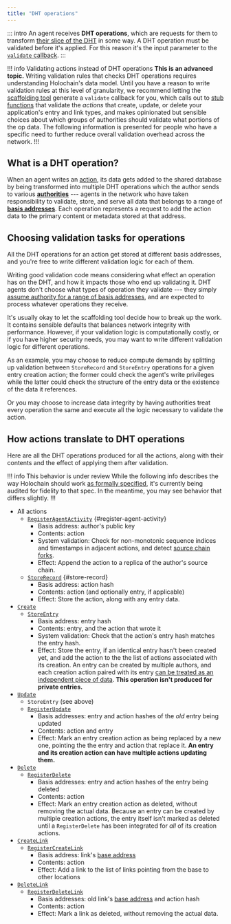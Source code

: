 ```yaml
---
title: "DHT operations"
---
```


::: intro
An agent receives **DHT operations**, which are requests for them to transform [their slice of the DHT](/concepts/4_dht/#finding-peers-and-data-in-a-distributed-database) in some way. A DHT operation must be validated before it's applied. For this reason it's the input parameter to the [`validate` callback](/build/validate-callback/).
:::

!!! info Validating actions instead of DHT operations
**This is an advanced topic.** Writing validation rules that checks DHT operations requires understanding Holochain's data model. Until you have a reason to write validation rules at this level of granularity, we recommend letting the [scaffolding tool](/get-started/3-forum-app-tutorial/) generate a `validate` callback for you, which calls out to [stub functions](/build/validate-callback/#create-boilerplate-code-with-the-scaffolding-tool) that validate the _actions_ that create, update, or delete your application's entry and link types, and makes opinionated but sensible choices about which groups of authorities should validate what portions of the op data. The following information is presented for people who have a specific need to further reduce overall validation overhead across the network.
!!!

## What is a DHT operation?

When an agent writes an [action](/build/working-with-data/#entries-actions-and-records-primary-data), its data gets added to the shared database by being transformed into multiple DHT operations which the author sends to various [**authorities**](/resources/glossary/#validation-authority) --- agents in the network who have taken responsibility to validate, store, and serve all data that belongs to a range of [**basis addresses**](/resources/glossary/#basis-address). Each operation represents a request to add the action data to the primary content or metadata stored at that address.

## Choosing validation tasks for operations

All the DHT operations for an action get stored at different basis addresses, and you're free to write different validation logic for each of them.

Writing good validation code means considering what effect an operation has on the DHT, and how it impacts those who end up validating it. DHT agents don't choose what types of operation they validate --- they simply [assume authority for a range of basis addresses](/concepts/4_dht/), and are expected to process whatever operations they receive.

It's usually okay to let the scaffolding tool decide how to break up the work. It contains sensible defaults that balances network integrity with performance. However, if your validation logic is computationally costly, or if you have higher security needs, you may want to write different validation logic for different operations.

As an example, you may choose to reduce compute demands by splitting up validation between `StoreRecord` and `StoreEntry` operations for a given entry creation action; the former could check the agent's write privileges while the latter could check the structure of the entry data or the existence of the data it references.

Or you may choose to increase data integrity by having authorities treat every operation the same and execute all the logic necessary to validate the action.

## How actions translate to DHT operations

Here are all the DHT operations produced for all the actions, along with their contents and the effect of applying them after validation.

!!! info This behavior is under review
While the following info describes the way Holochain should work [as formally specified](https://www.holochain.org/documents/holochain-white-paper-2.0.pdf), it's currently being audited for fidelity to that spec. In the meantime, you may see behavior that differs slightly.
!!!

* All actions
    * [`RegisterAgentActivity`](https://docs.rs/holochain_integrity_types/latest/holochain_integrity_types/op/enum.Op.html#variant.RegisterAgentActivity) {#register-agent-activity}
        * Basis address: author's public key
        * Contents: action
        * System validation: Check for non-monotonic sequence indices and timestamps in adjacent actions, and detect [source chain forks](/resources/glossary/#fork-source-chain).
        * Effect: Append the action to a replica of the author's source chain.
    * [`StoreRecord`](https://docs.rs/holochain_integrity_types/latest/holochain_integrity_types/op/enum.Op.html#variant.StoreRecord) {#store-record}
        * Basis address: action hash
        * Contents: action (and optionally entry, if applicable) <!--TODO: system validation? -->
        * Effect: Store the action, along with any entry data.
* [`Create`](https://docs.rs/holochain_integrity_types/latest/holochain_integrity_types/action/enum.Action.html#variant.Create)
    * [`StoreEntry`](https://docs.rs/holochain_integrity_types/latest/holochain_integrity_types/op/enum.Op.html#variant.StoreEntry)
        * Basis address: entry hash
        * Contents: entry, and the action that wrote it
        * System validation: Check that the action's entry hash matches the entry hash.
        * Effect: Store the entry, if an identical entry hasn't been created yet, and add the action to the the list of actions associated with its creation. An entry can be created by multiple authors, and each creation action paired with its entry [can be treated as an independent piece of data](/build/entries/#entries-and-actions). **This operation isn't produced for private entries.**
* [`Update`](https://docs.rs/holochain_integrity_types/latest/holochain_integrity_types/action/enum.Action.html#variant.Update)
    * `StoreEntry` (see above)
    * [`RegisterUpdate`](https://docs.rs/holochain_integrity_types/latest/holochain_integrity_types/op/enum.Op.html#variant.RegisterUpdate)
        * Basis addresses: entry and action hashes of the _old_ entry being updated
        * Contents: action and entry <!--TODO: system validation? -->
        * Effect: Mark an entry creation action as being replaced by a new one, pointing the the entry and action that replace it. **An entry and its creation action can have multiple actions updating them.**
* [`Delete`](https://docs.rs/holochain_integrity_types/latest/holochain_integrity_types/action/enum.Action.html#variant.Delete)
    * [`RegisterDelete`](https://docs.rs/holochain_integrity_types/latest/holochain_integrity_types/op/enum.Op.html#variant.RegisterDelete)
        * Basis addresses: entry and action hashes of the entry being deleted
        * Contents: action <!--TODO: system validation? -->
        * Effect: Mark an entry creation action as deleted, without removing the actual data. Because an entry can be created by multiple creation actions, the entry itself isn't marked as deleted until a `RegisterDelete` has been integrated for _all_ of its creation actions.
* [`CreateLink`](https://docs.rs/holochain_integrity_types/latest/holochain_integrity_types/action/enum.Action.html#variant.CreateLink)
    * [`RegisterCreateLink`](https://docs.rs/holochain_integrity_types/latest/holochain_integrity_types/op/enum.Op.html#variant.RegisterCreateLink)
        * Basis address: link's [base address](/build/links-paths-and-anchors/#define-a-link-type)
        * Contents: action <!--TODO: system validation? -->
        * Effect: Add a link to the list of links pointing from the base to other locations
* [`DeleteLink`](https://docs.rs/holochain_integrity_types/latest/holochain_integrity_types/action/enum.Action.html#variant.DeleteLink)
    * [`RegisterDeleteLink`](https://docs.rs/holochain_integrity_types/latest/holochain_integrity_types/op/enum.Op.html#variant.RegisterCreateLink)
        * Basis addresses: old link's [base address](/build/links-paths-and-anchors/#define-a-link-type) and action hash
        * Contents: action <!--TODO: system validation? -->
        * Effect: Mark a link as deleted, without removing the actual data.